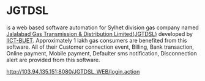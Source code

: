 # JGTDSL
is a web based software automation for Sylhet division gas company named [Jalalabad Gas Transmission & Distribution Limited(JGTDSL)](https://jalalabadgas.org.bd/) developed by [IICT-BUET](https://iict.buet.ac.bd/).
Approximately 1 lakh gas consumers are benefited from this software. All of their Customer connection event, Billing, Bank transaction, Online payment, Mobile payment, Defaulter sms notification, Disconnection alert are provided from this software.

http://103.94.135.151:8080/JGTDSL_WEB/login.action

